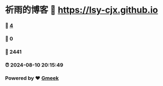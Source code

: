 # 祈雨的博客 :link: https://lsy-cjx.github.io 
### :page_facing_up: [4](https://lsy-cjx.github.io/tag.html) 
### :speech_balloon: 0 
### :hibiscus: 2441 
### :alarm_clock: 2024-08-10 20:15:49 
### Powered by :heart: [Gmeek](https://github.com/Meekdai/Gmeek)
